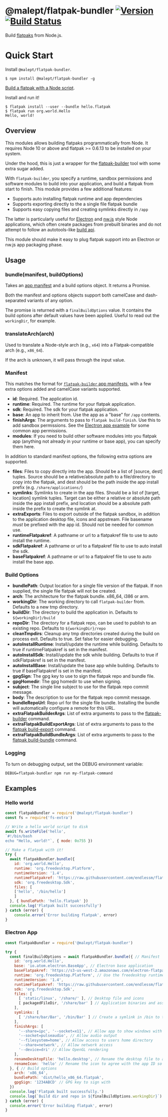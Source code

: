 # @malept/flatpak-bundler [![Version](https://img.shields.io/npm/v/@malept/flatpak-bundler.svg)](https://www.npmjs.com/package/@malept/flatpak-bundler) [![Build Status](https://github.com/malept/flatpak-bundler/workflows/CI/badge.svg)](https://github.com/malept/flatpak-bundler/actions?query=workflow%3ACI)
Build [flatpaks](https://flatpak.org/) from Node.js.

# Quick Start

Install `@malept/flatpak-bundler`.
```shell
$ npm install @malept/flatpak-bundler -g
```

[Build a flatpak with a Node script](#hello-world).

Install and run it!
```shell
$ flatpak install --user --bundle hello.flatpak
$ flatpak run org.world.Hello
Hello, world!
```

## Overview
This modules allows building flatpaks programmatically from Node. It requires
Node 10 or above and flatpak >= 0.6.13 to be installed on your system.

Under the hood, this is just a wrapper for the [flatpak-builder](https://docs.flatpak.org/en/latest/flatpak-builder.html)
tool with some extra sugar added.

With `flatpak-builder`, you specify a runtime, sandbox permissions and software
modules to build into your application, and build a flatpak from start to finish.
This module provides a few additional features:

 - Supports auto installing flatpak runtime and app dependencies
 - Supports exporting directly to the a single file flatpak bundle
 - Supports easy copying files and creating symlinks directly in `/app`

The latter is particularly useful for [Electron](https://electronjs.org/) and
[nw.js](http://nwjs.io/) style Node applications, which often create packages
from prebuilt binaries and do not attempt to follow an autotools-like
[build api](https://github.com/cgwalters/build-api).

This module should make it easy to plug flatpak support into an Electron or nw.js
app packaging phase.

## Usage

### bundle(manifest, buildOptions)

Takes an [app manifest](#manifest) and a build options object. It returns a Promise.

Both the manifest and options objects support both camelCase and dash-separated
variants of any option.

The promise is returned with a `finalBuildOptions` value. It contains the build
options after default values have been applied. Useful to read out the
`workingDir`, for example.

### translateArch(arch)

Used to translate a Node-style arch (e.g., `x64`) into a Flatpak-compatible arch (e.g., `x86_64`).

If the arch is unknown, it will pass through the input value.

### Manifest

This matches the format for [`flatpak-builder` app
manifests](https://docs.flatpak.org/en/latest/manifests.html), with a few extra
options added and camelCase variants supported.

 - **id**: Required. The application id.
 - **runtime**: Required. The runtime for your flatpak application.
 - **sdk**: Required. The sdk for your flatpak application.
 - **base**: An app to inherit from. Use the app as a "base" for `/app`
   contents.
 - **finishArgs**: The arguments to pass to `flatpak build-finish`. Use this to
   add sandbox permissions. See the [Electron app example](#electron-app) for
   some common app permissions.
 - **modules**: If you need to build other software modules into you flatpak app
   (anything not already in your runtime or base app), you can specify them
   here.

In addition to standard manifest options, the following extra options are
supported.
 - **files**: Files to copy directly into the app. Should be a list of [source,
   dest] tuples. Source should be a relative/absolute path to a file/directory
   to copy into the flatpak, and dest should be the path inside the app install
   prefix (e.g. `/share/applications/`)
 - **symlinks**: Symlinks to create in the app files. Should be a list of
   [target, location] symlink tuples. Target can be either a relative or
   absolute path inside the app install prefix, and location should be a
   absolute path inside the prefix to create the symlink at.
 - **extraExports**: Files to export outside of the flatpak sandbox, in addition
   to the application desktop file, icons and appstream. File basename *must*
   be prefixed with the app id. Should not be needed for common use.
 - **runtimeFlatpakref**: A pathname or url to a flatpakref file to use to auto
   install the runtime.
 - **sdkFlatpakref**: A pathname or url to a flatpakref file to use to auto
   install the sdk.
 - **baseFlatpakref**: A pathname or url to a flatpakref file to use to auto
   install the base app.

### Build Options
 - **bundlePath**: Output location for a single file version of the flatpak. If
   non supplied, the single file flatpak will not be created.
 - **arch**: The architecture for the flatpak bundle. x86_64, i386 or arm.
 - **workingDir**: The working directory to call `flatpak-builder` from.
   Defaults to a new tmp directory.
 - **buildDir**: The directory to build the application in. Defaults to
   `${workingDir}/build`
 - **repoDir**: The directory for a flatpak repo, can be used to publish to an
   existing repo. Defaults to `${workingDir}/repo`
 - **cleanTmpdirs**: Cleanup any tmp directories created during the build on
   process exit. Defaults to true. Set false for easier debugging.
 - **autoInstallRuntime**: Install/update the runtime while building. Defaults
   to true if runtimeFlatpakref is set in the manifest.
 - **autoInstallSdk**: Install/update the sdk while building. Defaults
   to true if sdkFlatpakref is set in the manifest.
 - **autoInstallBase**: Install/update the base app while building. Defaults
   to true if baseFlatpakref is set in the manifest.
 - **gpgSign**: The gpg key to use to sign the flatpak repo and bundle file.
 - **gpgHomedir**: The gpg homedir to use when signing.
 - **subject**: The single line subject to use for the flatpak repo commit
   message.
 - **body**: The description to use for the flatpak repo commit message.
 - **bundleRepoUrl**: Repo url for the single file bundle. Installing the bundle
   will automatically configure a remote for this URL.
 - **extraFlatpakBuilderArgs**: List of extra arguments to pass to the
   [flatpak-builder](https://docs.flatpak.org/en/latest/flatpak-builder-command-reference.html) command.
 - **extraFlatpakBuildExportArgs**: List of extra arguments to pass to the
   [flatpak build-export](https://docs.flatpak.org/en/latest/flatpak-command-reference.html#flatpak-build-export) command.
 - **extraFlatpakBuildBundleArgs**: List of extra arguments to pass to the
   [flatpak build-bundle](https://docs.flatpak.org/en/latest/flatpak-command-reference.html#flatpak-build-bundle) command.

### Logging
To turn on debugging output, set the DEBUG environment variable:

```shell
DEBUG=flatpak-bundler npm run my-flatpak-command
```

## Examples

### Hello world

```javascript
const flatpakBundler = require('@malept/flatpak-bundler')
const fs = require('fs-extra')

// Write a hello world script to disk
await fs.writeFile('hello',
`#!/bin/bash
echo "Hello, world!"`, { mode: 0o755 })

// Make a flatpak with it!
try {
  await flatpakBundler.bundle({
    id: 'org.world.Hello',
    runtime: 'org.freedesktop.Platform',
    runtimeVersion: '1.4',
    runtimeFlatpakref: 'https://raw.githubusercontent.com/endlessm/flatpak-bundler/master/refs/freedesktop-runtime-1.4.flatpakref',
    sdk: 'org.freedesktop.Sdk',
    files: [
    ['hello', '/bin/hello']
    ]
  }, { bundlePath: 'hello.flatpak' })
  console.log('Flatpak built successfully')
} catch (error) {
    console.error('Error building flatpak', error)
}
```

### Electron App

```javascript
const flatpakBundler = require('@malept/flatpak-bundler')

try {
  const finalBuildOptions = await flatpakBundler.bundle({ // Manifest
    id: 'org.world.Hello',
    base: 'io.atom.electron.BaseApp', // Electron base application
    baseFlatpakref: 'https://s3-us-west-2.amazonaws.com/electron-flatpak.endlessm.com/electron-base-app-master.flatpakref', // So we can auto install the runtime
    runtime: 'org.freedesktop.Platform', // Use the freedesktop runtime
    runtimeVersion: '1.4',
    runtimeFlatpakref: 'https://raw.githubusercontent.com/endlessm/flatpak-bundler/master/refs/freedesktop-runtime-1.4.flatpakref',
    sdk: 'org.freedesktop.Sdk',
    files: [
      [ 'static/linux', '/share/' ], // Desktop file and icons
      [ packagedFileDir, '/share/bar' ] // Application binaries and assets
    ],
    symlinks: [
      [ '/share/bar/Bar', '/bin/Bar' ] // Create a symlink in /bin to to app executable
    ],
    finishArgs: [
      '--share=ipc', '--socket=x11', // Allow app to show windows with X11
      '--socket=pulseaudio', // Allow audio output
      '--filesystem=home', // Allow access to users home directory
      '--share=network', // Allow network access
      '--device=dri' // Allow OpenGL rendering
    ],
    renameDesktopFile: 'hello.desktop', // Rename the desktop file to agree with the app ID so flatpak will export it
    renameIcon: 'hello' // Rename the icon to agree with the app ID so flatpak will export it
  }, { // Build options
    arch: 'x86_64',
    bundlePath: 'dist/hello_x86_64.flatpak',
    gpgSign: '1234ABCD' // GPG key to sign with
  })
  console.log('Flatpak built successfully.')
  console.log(`Build dir and repo in ${finalBuildOptions.workingDir}`)
} catch (error) {
  console.error('Error building flatpak', error)
}
```
